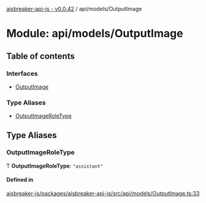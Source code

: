 [aisbreaker-api-js - v0.0.42](../README.md) / api/models/OutputImage

# Module: api/models/OutputImage

## Table of contents

### Interfaces

- [OutputImage](../interfaces/api_models_OutputImage.OutputImage.md)

### Type Aliases

- [OutputImageRoleType](api_models_OutputImage.md#outputimageroletype)

## Type Aliases

### OutputImageRoleType

Ƭ **OutputImageRoleType**: ``"assistant"``

#### Defined in

[aisbreaker-js/packages/aisbreaker-api-js/src/api/models/OutputImage.ts:33](https://github.com/aisbreaker/aisbreaker-js/blob/develop/packages/aisbreaker-api-js/src/api/models/OutputImage.ts#L33)
